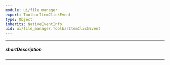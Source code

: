 ```yaml
---
module: ui/file_manager
export: ToolbarItemClickEvent
type: Object
inherits: NativeEventInfo
uid: ui/file_manager:ToolbarItemClickEvent
---
```

---
##### shortDescription
<!-- Description goes here -->

---
<!-- Description goes here -->